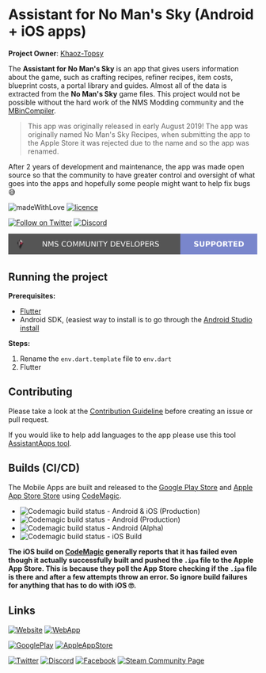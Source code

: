 # Assistant for No Man's Sky (Android + iOS apps)
**Project Owner**: [Khaoz-Topsy][kurtGithub]

The **Assistant for No Man's Sky** is an app that gives users information about the game, such as crafting recipes, refiner recipes, item costs, blueprint costs, a portal library and guides. Almost all of the data is extracted from the **No Man's Sky** game files. This project would not be possible without the hard work of the NMS Modding community and the [MBinCompiler][mbincompiler].

> This app was originally released in early August 2019! The app was originally named No Man's Sky Recipes, when submitting the app to the Apple Store it was rejected due to the name and so the app was renamed. 

After 2 years of development and maintenance, the app was made open source so that the community to have greater control and oversight of what goes into the apps and hopefully some people might want to help fix bugs 😅

![madeWithLove](https://img.shields.io/badge/Made%20with-love-red?style=for-the-badge&logo=undertale)
[![licence](https://img.shields.io/badge/Licence-GPL%203.0-important?style=for-the-badge)](https://github.com/AssistantNMS/App/blob/master/LICENCE.md)

[![Follow on Twitter](https://img.shields.io/twitter/follow/AssistantNMS?color=%231d9bf0&style=for-the-badge)][assistantnmsTwitter]
[![Discord](https://img.shields.io/discord/625007826913198080?style=for-the-badge)][discord]

[![Supported by the No Man's Sky Community Developers & Designers](https://raw.githubusercontent.com/NMSCD/About/master/badge/purple-ftb.svg)][nmscd]

<!--- 
![Latest version](https://api.assistantapps.com/badge/version/589405b4-e40f-4cd9-b793-6bf37944ee09.svg?platforms=0&platforms=1)
[![Android review](https://api.assistantapps.com/badge/1/1.svg)][googlePlayStore]
[![iOS review](https://api.assistantapps.com/badge/1/2.svg)][appleAppStore]
--->

## Running the project
**Prerequisites:**
- [Flutter][flutter]
- Android SDK, (easiest way to install is to go through the [Android Studio install][androidStudio]

**Steps:**
1. Rename the `env.dart.template` file to `env.dart`
2. Flutter

## Contributing
Please take a look at the [Contribution Guideline](./.github/CONTRIBUTING.md) before creating an issue or pull request.

If you would like to help add languages to the app please use this tool [AssistantApps tool][assistantAppsTools].

## Builds (CI/CD)
The Mobile Apps are built and released to the [Google Play Store][googlePlayStore] and [Apple App Store Store][appleAppStore] using [CodeMagic][codeMagic].

- ![Codemagic build status](https://api.codemagic.io/apps/5d9da9057a0a9500105180bf/5ef3374ec0adbfe0fdee431d/status_badge.svg) - Android & iOS (Production)
- ![Codemagic build status](https://api.codemagic.io/apps/5d9da9057a0a9500105180bf/5e180f76d95f1f258ec86619/status_badge.svg) - Android (Production)
- ![Codemagic build status](https://api.codemagic.io/apps/5d9da9057a0a9500105180bf/5d9da9057a0a9500105180be/status_badge.svg) - Android (Alpha)
- ![Codemagic build status](https://api.codemagic.io/apps/5d9da9057a0a9500105180bf/5d9dc56b7a0a95000a475d84/status_badge.svg) - iOS Build

__The iOS build on [CodeMagic][codeMagic] generally reports that it has failed even though it actually successfully built and pushed the `.ipa` file to the Apple App Store. This is because they poll the App Store checking if the `.ipa` file is there and after a few attempts throw an error. So ignore build failures for anything that has to do with iOS 🙄.__

## Links
[![Website](https://img.shields.io/badge/Website-nmsassistant.com-blue?color=7986cc&style=for-the-badge)][assistantnmsWebsite]
[![WebApp](https://img.shields.io/badge/Web%20App-app.nmsassistant.com-blue?color=7986cc&style=for-the-badge)][assistantnmsWebapp]

[![GooglePlay](https://img.shields.io/badge/Download-Google%20Play%20Store-blue?color=34A853&style=for-the-badge)][googlePlayStore]
[![AppleAppStore](https://img.shields.io/badge/Download-Apple%20App%20Store-black?color=333333&style=for-the-badge)][appleAppStore]

[![Twitter](https://img.shields.io/badge/Twitter-@AssistantNMS-blue?color=1DA1F2&style=for-the-badge)][assistantnmsTwitter]
[![Discord](https://img.shields.io/badge/Discord-AssistantApps-blue?color=5865F2&style=for-the-badge)][discord]
[![Facebook](https://img.shields.io/badge/Facebook-AssistantNMS-blue?color=1877f2&style=for-the-badge)][assistantnmsFacebook]
[![Steam Community Page](https://img.shields.io/badge/Steam%20Community%20Page-AssistantNMS-black?style=for-the-badge)][assistantnmsSteamComm]



<!-- Links used in the page -->

[kurtGithub]: https://github.com/Khaoz-Topsy?ref=AssistantNMSGithub
[assistantAppsTools]: https://tools.assistantapps.com?ref=AssistantNMSGithub
[assistantnmsWebsite]: https://nmsassistant.com?ref=AssistantNMSGithub
[assistantnmsWebapp]: https://app.nmsassistant.com?ref=AssistantNMSGithub
[assistantnmsTwitter]: https://twitter.com/AssistantNMS?ref=AssistantNMSGithub
[assistantnmsFacebook]: https://facebook.com/AssistantNMS?ref=AssistantNMSGithub
[assistantnmsSteamComm]: https://steamcommunity.com/groups/AssistantNMS?ref=AssistantNMSGithub
[googlePlayStore]: https://play.google.com/store/apps/details?id=com.kurtlourens.no_mans_sky_recipes&ref=AssistantNMSGithub
[appleAppStore]: https://apps.apple.com/us/app/assistant-for-no-mans-sky/id1480287625?ref=AssistantNMSGithub
[discord]: https://assistantapps.com/discord?ref=AssistantNMSGithub
[nmscd]: https://github.com/NMSCD?ref=AssistantNMSGithub

<!-- Other -->
[mbincompiler]: https://github.com/monkeyman192/MBINCompiler
[flutter]: https://docs.flutter.dev/get-started/install
[androidStudio]: https://developer.android.com/studio
[codeMagic]: https://codemagic.io

